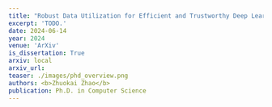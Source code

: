 ```yaml
---
title: "Robust Data Utilization for Efficient and Trustworthy Deep Learning"
excerpt: 'TODO.'
date: 2024-06-14
year: 2024
venue: 'ArXiv'
is_dissertation: True
arxiv: local
arxiv_url:
teaser: ./images/phd_overview.png
authors: <b>Zhuokai Zhao</b>
publication: Ph.D. in Computer Science
---
```

